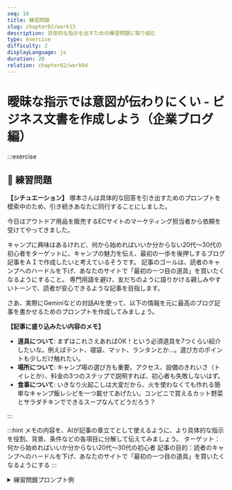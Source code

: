 ```yaml
---
seq: 16
title: 練習問題
slug: chapter02/work13
description: 具体的な指示を出すための練習問題に取り組む
type: exercise
difficulty: 2
displayLanguage: ja
duration: 20
relation: chapter02/work04
---
```


# 曖昧な指示では意図が伝わりにくい - ビジネス文書を作成しよう（企業ブログ編）

:::exercise
## 📝 練習問題

**【シチュエーション】**
塚本さんは具体的な回答を引き出すためのプロンプトを模索中のため、引き続きあなたに同行することにしました。

今日はアウトドア用品を販売するECサイトのマーケティング担当者から依頼を受けてやってきました。

キャンプに興味はあるけれど、何から始めればいいか分からない20代〜30代の初心者をターゲットに、キャンプの魅力を伝え、最初の一歩を後押しするブログ記事をＡＩで作成したいと考えているそうです。
記事のゴールは、読者のキャンプへのハードルを下げ、あなたのサイトで「最初の一つ目の道具」を買いたくなるようにすること。
専門用語を避け、友だちのように語りかける親しみやすいトーンで、読者が安心できるような記事を目指します。

さあ、実際にGeminiなどの対話AIを使って、以下の情報を元に最高のブログ記事を書かせるためのプロンプトを作成してみましょう。

**【記事に盛り込みたい内容のメモ】**
* **道具について**: まずはこれさえあればOK！という必須道具を7つくらい紹介したいな。例えばテント、寝袋、マット、ランタンとか…。選び方のポイントも少しだけ触れたい。
* **場所について**: キャンプ場の選び方も重要。アクセス、設備のきれいさ（トイレとか）、料金の3つのステップで説明すれば、初心者も失敗しないはず。
* **食事について**: いきなり火起こしは大変だから、火を使わなくても作れる簡単なキャンプ飯レシピを一つ載せてあげたい。コンビニで買えるカット野菜とサラダチキンでできるスープなんてどうだろう？

:::


:::hint
メモの内容を、AIが記事の章立てとして使えるように、より具体的な指示を役割、背景、条件などの各項目に分解して伝えてみましょう。
ターゲット：何から始めればいいか分からない20代〜30代の初心者
記事の目的：読者のキャンプへのハードルを下げ、あなたのサイトで「最初の一つ目の道具」を買いたくなるようにする
:::

<details><summary>練習問題プロンプト例</summary>

```text
# 役割
あなたは、キャンプをこよなく愛し、初心者にその魅力を伝えるのが得意な人気ブロガーです。

# 背景
アウトドア用品を販売するECサイトのブログ記事を作成します。ターゲットは、キャンプに興味はあるけれど、何から準備すればいいか分からず、一歩を踏み出せないでいる20代〜30代の男女です。この記事を読んで、「私にもできそう！」「キャンプって楽しそう！」と感じてもらい、最初の一歩を踏み出すきっかけを提供することが目的です。

# 条件
- 専門用語を多用せず、隣で優しく教えてあげるような、親しみやすいトーンで書いてください。
- 以下の3つのテーマを必ず含んだ、魅力的なブログ記事を作成してください。
  1. **「これさえあれば大丈夫！ソロキャンプの必須道具7選」**: テント、寝袋、マット、ランタン、バーナー、クッカー、チェアの7つについて、初心者が選びやすいポイントも簡単に解説してください。
  2. **「もう迷わない！失敗しないキャンプ場の選び方3ステップ」**: 「アクセス」「設備（トイレ・炊事場）」「料金」の3つの観点から、初心者が安心して楽しめるキャンプ場の見つけ方を説明してください。
  3. **「火起こし不要！コンビニ食材でできる超簡単キャンプ飯レシピ」**: カット野菜とサラダチキンを使った簡単スープのレシピを紹介してください。

上記の役割、背景、条件をすべて満たした、最高のキャンプ初心者向けブログ記事を作成してください。
```

### 📝 練習問題 AI回答出力例

（AIによる回答のイメージ）

```text
**【永久保存版】キャンプって何から始める？知識ゼロでも絶対楽しめる「はじめの一歩」ガイド**

キャンプに興味はあるけど、「何から始めたらいいの？」「道具はたくさん必要？」と、最初の一歩が踏み出せないでいませんか？
大丈夫！この記事を読めば、キャンプへのハードルがグッと下がります。難しいことは一切なし！「これなら私にもできそう！」と感じてもらえる、初めてのキャンプの楽しみ方をご紹介しますね。

これさえあれば大丈夫！ソロキャンプの必須道具7選
キャンプは「たくさんの道具を揃えないと楽しめない」と思われがちですが、実はそんなことはありません。まずはこの7つを揃えれば、ソロキャンプは十分に楽しめます。
テント
まさに「動く秘密基地」。ソロキャンプなら、設営が簡単なドーム型テントがおすすめです。

寝袋（シュラフ）
キャンプでの睡眠は想像以上に快適ですよ。季節に合わせて、対応温度をチェックして選びましょう。

マット
地面からの冷気や凹凸をシャットアウト！マットがあるだけで寝心地が段違いに良くなります。

ランタン
夜のキャンプサイトを照らす、温かい光。LEDタイプは火の扱いに慣れていない初心者さんにぴったりです。

バーナー
ガス缶をセットするだけで、すぐに火が使える便利アイテム。これ一つでキャンプ飯の幅が広がります。

クッカー
料理をするための鍋やフライパンです。ソロ用なら、コンパクトにスタッキング（重ねて収納）できるものが便利です。

チェア
焚き火を眺めたり、ボーっとしたり…。お気に入りのチェアに座れば、最高の癒し時間が手に入ります。

もう迷わない！失敗しないキャンプ場の選び方3ステップ
道具の準備ができたら、次はキャンプ場選びです。初心者さんが「また行きたい！」と思えるキャンプ場を見つけるための3つのポイントをご紹介します。

【ステップ1】アクセスをチェック
初めてのキャンプは、自宅から車で1〜2時間以内で行ける場所がおすすめです。渋滞や移動の疲れを気にせず、現地での時間をたっぷり楽しめます。

【ステップ2】設備（トイレ・炊事場）を確認
清潔な水洗トイレや、きれいに整備された炊事場があるキャンプ場を選びましょう。管理が行き届いている場所は安心感が違います。

【ステップ3】料金プランを比較
料金は、宿泊プランやレンタル品の有無によって様々です。予算に合わせて、自分に合ったプランがあるか確認しておきましょう。

火起こし不要！コンビニ食材でできる超簡単キャンプ飯レシピ
「料理は苦手…」という方でも大丈夫！火起こし不要のバーナーを使えば、コンビニで買える食材だけで、あっという間に美味しいキャンプ飯が作れます。

【超簡単！あったかチキンスープ】

材料
カット野菜ミックス：1袋
サラダチキン（プレーン）：1個
コンソメキューブ：1個
水：200ml

作り方
クッカーにすべての材料を入れます。
バーナーに火をつけ、中火で温めます。
コンソメが溶け、野菜が柔らかくなったら完成です！
シンプルだけど、心と体が温まる最高のキャンプ飯。夜空の下で食べるスープは格別ですよ。

いかがでしたか？
「私もキャンプ、始めてみようかな」と少しでも思っていただけたら嬉しいです。まずは、近くのキャンプ場で、お気に入りの道具を一つだけ持っていってみることから始めてみませんか？

この記事が、あなたの「初めての一歩」を後押しできたら幸いです。楽しいキャンプの世界で、お会いできるのを楽しみにしています！
```
</details>
